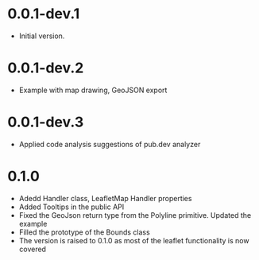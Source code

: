 # 0.0.1-dev.1
* Initial version. 
  
# 0.0.1-dev.2
* Example with map drawing, GeoJSON export

# 0.0.1-dev.3
* Applied code analysis suggestions of pub.dev analyzer

# 0.1.0
* Adedd Handler class, LeafletMap Handler properties 
* Added Tooltips in the public API
* Fixed the GeoJson return type from the Polyline primitive. Updated the example
* Filled the prototype of the Bounds class
* The version is raised to 0.1.0 as most of the leaflet functionality is now covered
